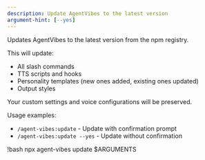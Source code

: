 ```yaml
---
description: Update AgentVibes to the latest version
argument-hint: [--yes]
---
```


Updates AgentVibes to the latest version from the npm registry.

This will update:

- All slash commands
- TTS scripts and hooks
- Personality templates (new ones added, existing ones updated)
- Output styles

Your custom settings and voice configurations will be preserved.

Usage examples:

- `/agent-vibes:update` - Update with confirmation prompt
- `/agent-vibes:update --yes` - Update without confirmation

!bash npx agent-vibes update $ARGUMENTS
